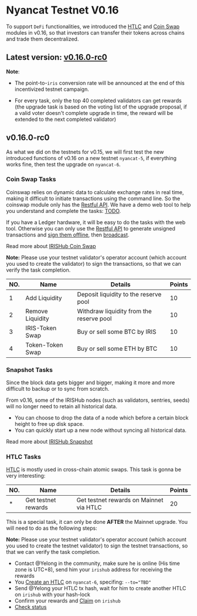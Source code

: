 # Nyancat Testnet V0.16

To support `DeFi` functionalities, we introduced the [HTLC](https://stage.irisnet.org/docs/features/htlc.html) and [Coin Swap](https://stage.irisnet.org/docs/features/coinswap.html) modules in v0.16, so that investors can transfer their tokens across chains and trade them decentralized.

## Latest version: [v0.16.0-rc0](https://github.com/irisnet/irishub/releases/tag/v0.16.0-rc0)

**Note**:

- The point-to-`iris` conversion rate will be announced at the end of this incentivized testnet campaign.

- For every task, only the top 40 completed validators can get rewards (the upgrade task is based on the voting list of the upgrade proposal, if a valid voter doesn't complete upgrade in time, the reward will be extended to the next completed validator)

## v0.16.0-rc0

As what we did on the testnets for v0.15, we will first test the new introduced functions of v0.16 on a new testnet `nyancat-5`, if everything works fine, then test the upgrade on `nyancat-6`.

### Coin Swap Tasks

Coinswap relies on dynamic data to calculate exchange rates in real time, making it difficult to initiate transactions using the command line. So the coinswap module only has the [Restful API](#TODO). We have a demo web tool to help you understand and complete the tasks: [TODO](#TODO).

If you have a Ledger hardware, it will be easy to do the tasks with the web tool. Otherwise you can only use the [Restful API](#TODO) to generate unsigned transactions and [sign them offline](https://stage.irisnet.org/docs/cli-client/tx.html#flags), then [broadcast](https://stage.irisnet.org/docs/cli-client/tx.html#iriscli-tx-broadcast).

Read more about [IRISHub Coin Swap](https://stage.irisnet.org/docs/features/coinswap.html)

**Note:** Please use your testnet validator's operator account (which account you used to create the validator) to sign the transactions, so that we can verify the task completion.

| NO. | Name             | Details                                  | Points |
| --- | ---------------- | ---------------------------------------- | ------ |
| 1   | Add Liquidity    | Deposit liquidity to the reserve pool    | 10     |
| 2   | Remove Liquidity | Withdraw liquidity from the reserve pool | 10     |
| 3   | IRIS-Token Swap  | Buy or sell some BTC by IRIS             | 10     |
| 4   | Token-Token Swap | Buy or sell some ETH by BTC              | 10     |

### Snapshot Tasks

Since the block data gets bigger and bigger, making it more and more difficult to backup or to sync from scratch.

From v0.16, some of the IRISHub nodes (such as validators, sentries, seeds) will no longer need to retain all historical data.

- You can choose to drop the data of a node which before a certain block height to free up disk space.
- You can quickly start up a new node without syncing all historical data.

Read more about [IRISHub Snapshot](https://stage.irisnet.org/docs/daemon/snapshot.html)

### HTLC Tasks

[HTLC](https://stage.irisnet.org/docs/features/htlc.html) is mostly used in cross-chain atomic swaps. This task is gonna be very interesting:

| NO. | Name                | Details                                 | Points |
| --- | ------------------- | --------------------------------------- | ------ |
| *   | Get testnet rewards | Get testnet rewards on Mainnet via HTLC | 20     |

This is a special task, it can only be done **AFTER** the Mainnet upgrade. You will need to do as the following steps:

**Note:** Please use your testnet validator's operator account (which account you used to create the testnet validator) to sign the testnet transactions, so that we can verify the task completion.

- Contact @Yelong in the community, make sure he is online (His time zone is UTC+8), send him your `irishub` address for receiving the rewards
- You [Create an HTLC](https://stage.irisnet.org/docs/cli-client/htlc.html#iriscli-htlc-create) on `nyancat-6`, specifing: `--to="TBD"`
- Send @Yelong your HTLC tx hash, wait for him to create another HTLC on `irishub` with your hash-lock
- Confirm your rewards and [Claim](https://stage.irisnet.org/docs/cli-client/htlc.html#iriscli-htlc-claim) on `irishub`
- [Check status](https://stage.irisnet.org/docs/cli-client/htlc.html#iriscli-htlc-query-htlc)
